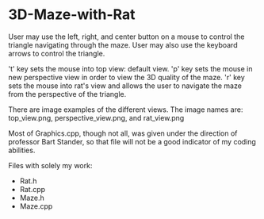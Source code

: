 # 3D-Maze-with-Rat

User may use the left, right, and center button on a mouse to control the triangle navigating through the maze.
User may also use the keyboard arrows to control the triangle.

't' key sets the mouse into top view: default view.
'p' key sets the mouse in new perspective view in order to view the 3D quality of the maze.
'r' key sets the mouse into rat's view and allows the user to navigate the maze from the perspective of the triangle. 

There are image examples of the different views. The image names are: top_view.png, perspective_view.png, and rat_view.png


Most of Graphics.cpp, though not all, was given under the direction of professor Bart Stander, so that file will not be a good indicator of my coding abilities. 

Files with solely my work:
  - Rat.h
  - Rat.cpp
  - Maze.h
  - Maze.cpp
